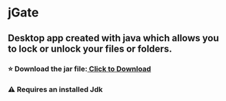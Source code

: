 # jGate

## Desktop app created with java which allows you to lock or unlock your files or folders.

### ⭐️ Download the jar file:<a href="jGate.jar" download> Click to Download</a>

### ⚠️ Requires an installed Jdk
